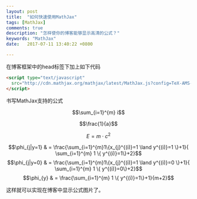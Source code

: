 ```yaml
---
layout: post
title:  "如何快速使用MathJax"
tags: [MathJax]
comments: true
description: "怎样使你的博客能够显示高清的公式？"
keywords: "MathJax"
date:   2017-07-11 13:40:22 +0800

---
```

 在博客框架中的head标签下加上如下代码

```html
<script type="text/javascript"
  src="http://cdn.mathjax.org/mathjax/latest/MathJax.js?config=TeX-AMS-MML_HTMLorMML">
</script>
```

书写MathJax支持的公式

$$\sum_{i=1}^{m} i$$

$$\frac{1}{a}$$

$$ E = m\cdot c^2 \label{eq:mc2}$$
<!--more-->

$$\phi_{j|y=1} & = \frac{\sum_{i=1}^{m}1\{x_{j}^{(i)}=1 \land y^{(i)}=1 \}+1}{ \sum_{i=1}^{m} 1 \{ y^{(i)}=1\}+2}$$
$$\phi_{j|y=0} & = \frac{\sum_{i=1}^{m}1\{x_{j}^{(i)}=1 \land y^{(i)}=0 \}+1}{ \sum_{i=1}^{m} 1 \{ y^{(i)}=0\}+2}$$
$$\phi_{y} & = \frac{\sum_{i=1}^{m} 1 \{ y^{(i)}=1\}+1}{m+2}$$


这样就可以实现在博客中显示公式图片了。
